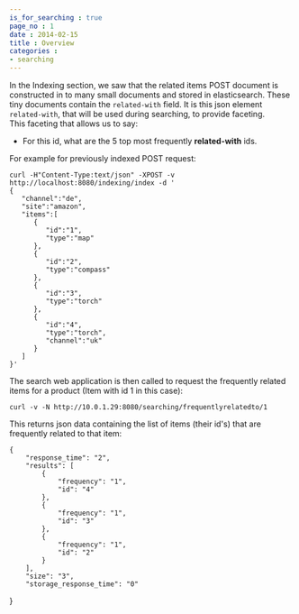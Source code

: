 ```yaml
---
is_for_searching : true
page_no : 1
date : 2014-02-15
title : Overview
categories : 
- searching
---
```


In the Indexing section, we saw that the related items POST document is constructed in to many small documents and stored in elasticsearch.
These tiny documents contain the `related-with` field.  It is this json element `related-with`, that will be used during searching, to provide faceting.  
This faceting that allows us to say:

* For this id, what are the 5 top most frequently **related-with** ids.

For example for previously indexed POST request:

    curl -H"Content-Type:text/json" -XPOST -v http://localhost:8080/indexing/index -d '
    {
       "channel":"de",
       "site":"amazon",
       "items":[
          {
             "id":"1",
             "type":"map"
          },
          {
             "id":"2",
             "type":"compass"
          },
          {
             "id":"3",
             "type":"torch"
          },
          {
             "id":"4",
             "type":"torch",
             "channel":"uk"
          }
       ]
    }'

The search web application is then called to request the frequently related items for a product (Item with id 1 in this case):

    curl -v -N http://10.0.1.29:8080/searching/frequentlyrelatedto/1

This returns json data containing the list of items (their id's) that are frequently related to that item:

    {
        "response_time": "2", 
        "results": [
            {
                "frequency": "1", 
                "id": "4"
            }, 
            {
                "frequency": "1", 
                "id": "3"
            }, 
            {
                "frequency": "1", 
                "id": "2"
            }
        ], 
        "size": "3", 
        "storage_response_time": "0"
}

